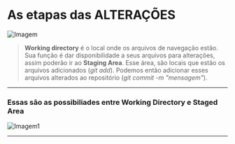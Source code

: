 # As etapas das ALTERAÇÕES

![Imagem](https://d2v0x26thbzlwf.cloudfront.net/prod/190/img/rId5vy54ke00.5h3.png)

> **Working directory** é o local onde os arquivos de navegação estão. Sua função é dar disponibilidade a seus arquivos para alterações, assim poderão ir ao **Staging Area**. Esse área, são locais que estão os arquivos adicionados (*git add*). Podemos então adicionar esses arquivos alterados ao repositório (*git commit -m "mensagem"*).

--- 

### Essas são as possibiliades entre Working Directory e Staged Area
![Imagem1](https://d2v0x26thbzlwf.cloudfront.net/prod/190/img/rId6n7ia1810.jh7.png)

---









<!--stackedit_data:
eyJoaXN0b3J5IjpbLTE3OTk1OTQ5MTAsLTkwODY3OTE0NiwxMz
YyMjEyODgxLDEzNjIyMTI4ODEsLTc2MDA5NTA4Niw0Njk5OTUw
MTgsLTYxMzEyNzM4NiwxMTgzNzM0MTIyXX0=
-->